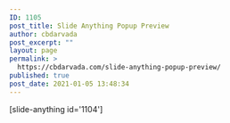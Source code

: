 ```yaml
---
ID: 1105
post_title: Slide Anything Popup Preview
author: cbdarvada
post_excerpt: ""
layout: page
permalink: >
  https://cbdarvada.com/slide-anything-popup-preview/
published: true
post_date: 2021-01-05 13:48:34
---
```

[slide-anything id='1104']